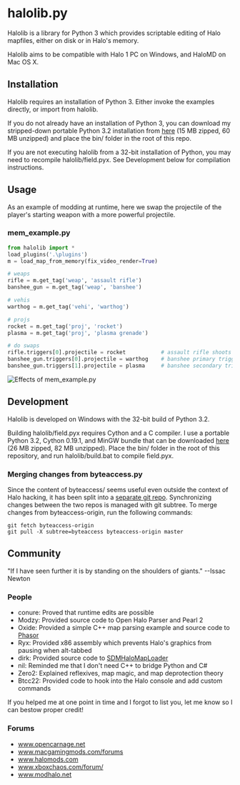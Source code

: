 # halolib.py

Halolib is a library for Python 3 which provides scriptable editing of Halo mapfiles, either on disk or in Halo's memory.

Halolib aims to be compatible with Halo 1 PC on Windows, and HaloMD on Mac OS X.

## Installation

Halolib requires an installation of Python 3. Either invoke the examples directly, or import from halolib.

If you do not already have an installation of Python 3, you can download my stripped-down portable Python 3.2 installation from [here](http://www.mediafire.com/download/55o5dzct6hyw8bd/halolib-portable-python-2013-09-06.7z) (15 MB zipped, 60 MB unzipped) and place the bin/ folder in the root of this repo.

If you are not executing halolib from a 32-bit installation of Python, you may need to recompile halolib/field.pyx. See Development below for compilation instructions.

## Usage

As an example of modding at runtime, here we swap the projectile of the player's starting weapon with a more powerful projectile.

### mem_example.py
```python
from halolib import *
load_plugins('.\plugins')
m = load_map_from_memory(fix_video_render=True)

# weaps
rifle = m.get_tag('weap', 'assault rifle')
banshee_gun = m.get_tag('weap', 'banshee')

# vehis
warthog = m.get_tag('vehi', 'warthog')

# projs
rocket = m.get_tag('proj', 'rocket')
plasma = m.get_tag('proj', 'plasma grenade')

# do swaps
rifle.triggers[0].projectile = rocket           # assault rifle shoots rockets
banshee_gun.triggers[0].projectile = warthog    # banshee primary trigger spawns warthogs
banshee_gun.triggers[1].projectile = plasma     # banshee secondary trigger shoots plasma grenades
```

![Effects of mem_example.py](http://i.imgur.com/tdnHwf0.png)

## Development

Halolib is developed on Windows with the 32-bit build of Python 3.2.

Building halolib/field.pyx requires Cython and a C compiler. I use a portable Python 3.2, Cython 0.19.1, and MinGW bundle that can be downloaded [here](http://www.mediafire.com/download/u1p4449zk4d2gy1/halolib-portable-devenv-2013-09-06.7z) (26 MB zipped, 82 MB unzipped). Place the bin/ folder in the root of this repository, and run halolib/build.bat to compile field.pyx.

### Merging changes from byteaccess.py

Since the content of byteaccess/ seems useful even outside the context of Halo hacking, it has been split into a [separate git repo](https://github.com/ChadSki/byteaccess.py). Synchronizing changes between the two repos is managed with git subtree. To merge changes from byteaccess-origin, run the following commands:
```
git fetch byteaccess-origin
git pull -X subtree=byteaccess byteaccess-origin master
```

## Community

"If I have seen further it is by standing on the shoulders of giants." --Issac Newton

### People

- conure: Proved that runtime edits are possible
- Modzy: Provided source code to Open Halo Parser and Pearl 2
- Oxide: Provided a simple C++ map parsing example and source code to [Phasor](https://github.com/urbanyoung/Phasor)
- Ryx: Provided x86 assembly which prevents Halo's graphics from pausing when alt-tabbed
- dirk: Provided source code to [SDMHaloMapLoader](https://github.com/samdmarshall/SDMHaloMapLoader)
- nil: Reminded me that I don't need C++ to bridge Python and C#
- Zero2: Explained reflexives, map magic, and map deprotection theory
- Btcc22: Provided code to hook into the Halo console and add custom commands

If you helped me at one point in time and I forgot to list you, let me know so I can bestow proper credit!

### Forums

- www.opencarnage.net
- www.macgamingmods.com/forums
- www.halomods.com
- www.xboxchaos.com/forum/
- www.modhalo.net
